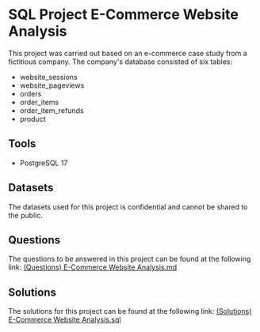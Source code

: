 # SQL Project E-Commerce Website Analysis

This project was carried out based on an e-commerce case study from a fictitious company. The company's database consisted of six tables:
- website_sessions
- website_pageviews
- orders
- order_items
- order_item_refunds
- product

## Tools
- PostgreSQL 17

## Datasets
The datasets used for this project is confidential and cannot be shared to the public.

## Questions
The questions to be answered in this project can be found at the following link:
[(Questions) E-Commerce Website Analysis.md](./(Questions)%20E-Commerce%20Website%20Analysis.md)

## Solutions
The solutions for this project can be found at the following link:
[(Solutions) E-Commerce Website Analysis.sql](./(Solutions)%20E-Commerce%20Website%20Analysis.sql)
